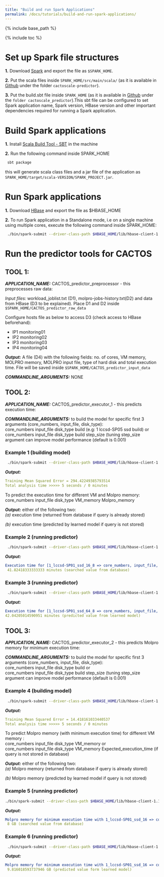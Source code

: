 ```yaml
---
title: "Build and run Spark Applications"
permalink: /docs/tutorials/build-and-run-spark-applications/
---
```

{% include base_path %}

{% include toc %}

# Set up Spark file structures

**1.** Download [Spark](http://d3kbcqa49mib13.cloudfront.net/spark-1.6.0-bin-hadoop2.6.tgz) and export the file as `$SPARK_HOME`.

**2.** Put the scala files inside `SPARK_HOME/src/main/scala/` (as it is available in [Github](https://github.com/cactos/Cactos-Prediction.git) under the folder `cactoscale-predictor`).

**3.** Put the build.sbt file inside `SPARK_HOME` (as it is available in [Github](https://github.com/cactos/Cactos-Prediction.git) under the `folder cactoscale_predictor`).This sbt file can be configured to set Spark application name, Spark version, HBase version and other important dependencies required for running a Spark application.

# Build Spark applications

**1.** Install [Scala Build Tool - SBT](http://www.scala-sbt.org/download.html) in the machine

**2.** Run the following command inside SPARK_HOME

```bash
 sbt package
```

this will generate scala class files and a jar file of the application as `SPARK_HOME/target/scala-VERSION/SPARK_PROJECT.jar`.

# Run Spark applications

**1.** Download [HBase](http://www.apache.org/dyn/closer.cgi/hbase/) and export the file as $HBASE_HOME

**2.** To run Spark application in a Standalone mode, i.e on a single machine using multiple cores, execute the following command inside SPARK_HOME:     

```bash
 ./bin/spark-submit --driver-class-path $HBASE_HOME/lib/hbase-client-1.1.1.jar:$HBASE_HOME/lib/zookeeper-3.4.6.jar:$HBASE_HOME/lib/protobuf-java-2.5.0.jar:$HBASE_HOME/lib/guava-12.0.1.jar:$HBASE_HOME/lib/hbase-common-1.1.1.jar:$HBASE_HOME/lib/hbase-protocol-1.1.1.jar:$HBASE_HOME/lib/htrace-core-3.1.0-incubating.jar --class APPLICATION_NAME --master local[1] target/scala-VERSION/SPARK_PROJECT.jar COMMANDLINE_ARGUMENTS
```

# Run the predictor tools for CACTOS 

## TOOL 1:

***APPLICATION_NAME:*** CACTOS_predictor_preprocessor - this preprocesses raw data:

*Input files:* workload_joblist.txt (D1), molpro-jobs-history.txt(D2) and data from HBase (D3 to be explained). Place D1 and D2 inside `$SPARK_HOME/CACTOS_predictor_raw_data`

Configure hosts file as below to access D3 (check access to HBase beforehand):

* IP1 monitoring01  
* IP2 monitoring02  
* IP3 monitoring03  
* IP4 monitoring04  
 
***Output:*** A file (D4) with the following fields: no. of cores, VM memory, MOLPRO memory, MOLPRO input file, type of hard disk and total execution time. File will be saved inside `$SPARK_HOME/CACTOS_predictor_input_data`

***COMMANDLINE_ARGUMENTS:*** NONE

## TOOL 2:

***APPLICATION_NAME:*** CACTOS_predictor_executor_1 - this predicts execution time:

***COMMANDLINE_ARGUMENTS:***
to build the model for specific first 3 arguments (core_numbers, input_file, disk_type):  
core_numbers input_file disk_type build (e.g: 1 lccsd-SP05 ssd build) or
core_numbers input_file disk_type build step_size (tuning step_size argument can improve model performance (default is 0.001)


### Example 1 (building model)

```bash
 ./bin/spark-submit --driver-class-path $HBASE_HOME/lib/hbase-client-1.1.1.jar:$HBASE_HOME/lib/zookeeper-3.4.6.jar:$HBASE_HOME/lib/protobuf-java-2.5.0.jar:$HBASE_HOME/lib/guava-12.0.1.jar:$HBASE_HOME/lib/hbase-common-1.1.1.jar:$HBASE_HOME/lib/hbase-protocol-1.1.1.jar:$HBASE_HOME/lib/htrace-core-3.1.0-incubating.jar --class CACTOS_predictor_preprocessor --master local[1] target/scala-VERSION/SPARK_PROJECT.jar 1 lccsd-SP05 ssd build 0.001
```

***Output:***

```yaml 
Training Mean Squared Error = 294.42249385793514  
Total analysis time >>>>> 5 seconds / 0 minutes
```

To predict the execution time for different VM and Molpro memory:  
core_numbers input_file disk_type VM_memory Molpro_memory

***Output:*** either of the following two:  
  *(a)* execution time (returned from database if query is already stored)  
  
  *(b)* execution time (predicted by learned model if query is not stored)  

### Example 2 (running predictor)

```bash
 ./bin/spark-submit --driver-class-path $HBASE_HOME/lib/hbase-client-1.1.1.jar:$HBASE_HOME/lib/zookeeper-3.4.6.jar:$HBASE_HOME/lib/protobuf-java-2.5.0.jar:$HBASE_HOME/lib/guava-12.0.1.jar:$HBASE_HOME/lib/hbase-common-1.1.1.jar:$HBASE_HOME/lib/hbase-protocol-1.1.1.jar:$HBASE_HOME/lib/htrace-core-3.1.0-incubating.jar --class CACTOS_predictor_executor_2 --master local[1] target/scala-VERSION/SPARK_PROJECT.jar 1 lccsd-SP05 ssd  16 8
```

***Output:***

```yaml 
Execution time for [1_lccsd-SP01_ssd_16_8 => core_numbers, input_file, disk_type, VM_memory,Molpro_memory]:   
 41.82418333333333 minutes (searched value from database) 
```

### Example 3 (running predictor)

```bash
 ./bin/spark-submit --driver-class-path $HBASE_HOME/lib/hbase-client-1.1.1.jar:$HBASE_HOME/lib/zookeeper-3.4.6.jar:$HBASE_HOME/lib/protobuf-java-2.5.0.jar:$HBASE_HOME/lib/guava-12.0.1.jar:$HBASE_HOME/lib/hbase-common-1.1.1.jar:$HBASE_HOME/lib/hbase-protocol-1.1.1.jar:$HBASE_HOME/lib/htrace-core-3.1.0-incubating.jar --class CACTOS_predictor_executor_1 --master local[1] target/scala-VERSION/SPARK_PROJECT.jar 1 lccsd-SP05 ssd  64 8
```

***Output:*** 
 
```yaml 
Execution time for [1_lccsd-SP01_ssd_64_8 => core_numbers, input_file, disk_type, VM_memory, Molpro_memory]:   
42.04205014590951 minutes (predicted value from learned model) 
```

## TOOL 3:

***APPLICATION_NAME:*** CACTOS_predictor_executor_2 - this predicts Molpro memory for minimum execution time:

***COMMANDLINE_ARGUMENTS:***
to build the model for specific first 3 arguments (core_numbers, input_file, disk_type):  
core_numbers input_file disk_type build or  
core_numbers input_file disk_type build step_size (tuning step_size argument can improve model performance (default is 0.001)

### Example 4 (building model)

```bash
 ./bin/spark-submit --driver-class-path $HBASE_HOME/lib/hbase-client-1.1.1.jar:$HBASE_HOME/lib/zookeeper-3.4.6.jar:$HBASE_HOME/lib/protobuf-java-2.5.0.jar:$HBASE_HOME/lib/guava-12.0.1.jar:$HBASE_HOME/lib/hbase-common-1.1.1.jar:$HBASE_HOME/lib/hbase-protocol-1.1.1.jar:$HBASE_HOME/lib/htrace-core-3.1.0-incubating.jar --class CACTOS_predictor_executor_2 --master local[1] target/scala-VERSION/SPARK_PROJECT.jar 1 lccsd-SP05 ssd build 0.001
```

***Output:***

```yaml 
Training Mean Squared Error = 14.418161033440537  
Total analysis time >>>>> 5 seconds / 0 minutes
```

To predict Molpro memory (with minimum execution time) for different VM memory :  
core_numbers input_file disk_type VM_memory or  
core_numbers input_file disk_type VM_memory Expected_execution_time (if query is not stored in database)

***Output:*** either of the following two:  
  *(a)* Molpro memory (returned from database if query is already stored)  
  
  *(b)* Molpro memory (predicted by learned model if query is not stored)  

### Example 5 (running predictor)

```bash
./bin/spark-submit --driver-class-path $HBASE_HOME/lib/hbase-client-1.1.1.jar:$HBASE_HOME/lib/zookeeper-3.4.6.jar:$HBASE_HOME/lib/protobuf-java-2.5.0.jar:$HBASE_HOME/lib/guava-12.0.1.jar:$HBASE_HOME/lib/hbase-common-1.1.1.jar:$HBASE_HOME/lib/hbase-protocol-1.1.1.jar:$HBASE_HOME/lib/htrace-core-3.1.0-incubating.jar --class CACTOS_predictor_executor_2 --master local[1] target/scala-VERSION/SPARK_PROJECT.jar 1 lccsd-SP05 ssd 16
```

***Output:***

```yaml
Molpro memory for minimum execution time with 1_lccsd-SP01_ssd_16 => core_numbers, input_file, disk_type, VM_memory]:  
 8 GB (searched value from database)
```

### Example 6 (running predictor) 

```bash
 ./bin/spark-submit --driver-class-path $HBASE_HOME/lib/hbase-client-1.1.1.jar:$HBASE_HOME/lib/zookeeper-3.4.6.jar:$HBASE_HOME/lib/protobuf-java-2.5.0.jar:$HBASE_HOME/lib/guava-12.0.1.jar:$HBASE_HOME/lib/hbase-common-1.1.1.jar:$HBASE_HOME/lib/hbase-protocol-1.1.1.jar:$HBASE_HOME/lib/htrace-core-3.1.0-incubating.jar --class CACTOS_predictor_executor_2 --master local[1] target/scala-VERSION/SPARK_PROJECT.jar 1 lccsd-SP05 ssd 64 30
```

***Output:***

```yaml
Molpro memory for minimum execution time with 1_lccsd-SP01_ssd_16 => core_numbers, input_file, disk_type, VM_memory]:  
 9.816018593737946 GB (predicted value form learned model)
```
